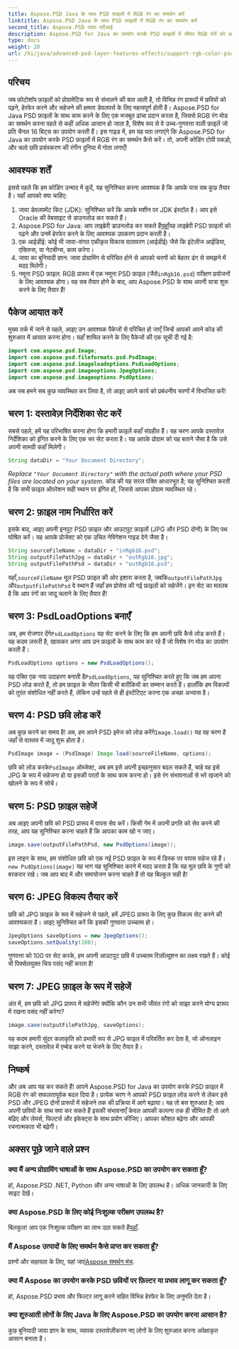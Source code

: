 ```yaml
---
title: Aspose.PSD Java के साथ PSD फ़ाइलों में RGB रंग का समर्थन करें
linktitle: Aspose.PSD Java के साथ PSD फ़ाइलों में RGB रंग का समर्थन करें
second_title: Aspose.PSD जावा एपीआई
description: Aspose.PSD for Java का उपयोग करके PSD फ़ाइलों में जीवंत RGB रंगों को अनलॉक करें! अपनी छवियों को आसानी से बढ़ाने और सहेजने के लिए हमारे चरण-दर-चरण मार्गदर्शिका का पालन करें।
type: docs
weight: 20
url: /hi/java/advanced-psd-layer-features-effects/support-rgb-color-psd-files/
---
```

## परिचय
जब फ़ोटोशॉप फ़ाइलों को प्रोग्रामेटिक रूप से संभालने की बात आती है, तो विभिन्न रंग प्रारूपों में छवियों को पढ़ने, हेरफेर करने और सहेजने की क्षमता डेवलपर्स के लिए महत्वपूर्ण होती है। Aspose.PSD for Java PSD फ़ाइलों के साथ काम करने के लिए एक मजबूत ढांचा प्रदान करता है, जिससे RGB रंग मोड का समर्थन करना पहले से कहीं अधिक आसान हो जाता है, विशेष रूप से वे उच्च-गुणवत्ता वाली फ़ाइलें जो प्रति चैनल 16 बिट्स का उपयोग करती हैं। इस गाइड में, हम यह पता लगाएंगे कि Aspose.PSD for Java का उपयोग करके PSD फ़ाइलों में RGB रंग का समर्थन कैसे करें। तो, अपनी कोडिंग टोपी पकड़ो, और चलो छवि प्रसंस्करण की रंगीन दुनिया में गोता लगाएँ!
## आवश्यक शर्तें
इससे पहले कि हम कोडिंग उन्माद में कूदें, यह सुनिश्चित करना आवश्यक है कि आपके पास सब कुछ तैयार है। यहाँ आपको क्या चाहिए:
1. जावा डेवलपमेंट किट (JDK): सुनिश्चित करें कि आपके मशीन पर JDK इंस्टॉल है। आप इसे Oracle की वेबसाइट से डाउनलोड कर सकते हैं।
2.  Aspose.PSD for Java: आप लाइब्रेरी डाउनलोड कर सकते हैं[यहाँ](https://releases.aspose.com/psd/java/)यह लाइब्रेरी PSD फ़ाइलों को पढ़ने और उनमें हेरफेर करने के लिए आवश्यक उपकरण प्रदान करती है।
3. एक आईडीई: कोई भी जावा-संगत एकीकृत विकास वातावरण (आईडीई) जैसे कि इंटेलीज आईडिया, एक्लिप्स, या नेटबीन्स, काम करेगा।
4. जावा का बुनियादी ज्ञान: जावा प्रोग्रामिंग से परिचित होने से आपको चरणों को बेहतर ढंग से समझने में मदद मिलेगी।
5.  नमूना PSD फ़ाइल: RGB प्रारूप में एक नमूना PSD फ़ाइल (जैसे`inRgb16.psd`) परीक्षण प्रयोजनों के लिए आवश्यक होगा।
यह सब तैयार होने के बाद, आप Aspose.PSD के साथ अपनी यात्रा शुरू करने के लिए तैयार हैं!
## पैकेज आयात करें
मुख्य तर्क में जाने से पहले, आइए उन आवश्यक पैकेजों से परिचित हो जाएँ जिन्हें आपको अपने कोड की शुरुआत में आयात करना होगा। यहाँ शामिल करने के लिए पैकेजों की एक सूची दी गई है:
```java
import com.aspose.psd.Image;
import com.aspose.psd.fileformats.psd.PsdImage;
import com.aspose.psd.imageloadoptions.PsdLoadOptions;
import com.aspose.psd.imageoptions.JpegOptions;
import com.aspose.psd.imageoptions.PsdOptions;
```
अब जब हमने सब कुछ व्यवस्थित कर लिया है, तो आइए अपने कार्य को प्रबंधनीय चरणों में विभाजित करें!
## चरण 1: दस्तावेज़ निर्देशिका सेट करें
सबसे पहले, हमें यह परिभाषित करना होगा कि हमारी फ़ाइलें कहाँ संग्रहीत हैं। यह चरण आपके दस्तावेज़ निर्देशिका को इंगित करने के लिए एक चर सेट करता है। यह आपके प्रोग्राम को यह बताने जैसा है कि उसे अपनी सामग्री कहाँ मिलेगी।
```java
String dataDir = "Your Document Directory";
```
*Replace `"Your Document Directory"` with the actual path where your PSD files are located on your system.* 
कोड की यह सरल पंक्ति आधारभूत है; यह सुनिश्चित करती है कि सभी फ़ाइल ऑपरेशन सही स्थान पर इंगित हों, जिससे आपका प्रोग्राम व्यवस्थित रहे।
## चरण 2: फ़ाइल नाम निर्धारित करें
इसके बाद, आइए अपनी इनपुट PSD फ़ाइल और आउटपुट फ़ाइलों (JPG और PSD दोनों) के लिए पथ घोषित करें। यह आपके प्रोजेक्ट को एक उचित नेविगेशन गाइड देने जैसा है।
```java
String sourceFileName = dataDir + "inRgb16.psd";
String outputFilePathJpg = dataDir + "outRgb16.jpg";
String outputFilePathPsd = dataDir + "outRgb16.psd";
```
 यहाँ,`sourceFileName` मूल PSD फ़ाइल की ओर इशारा करता है, जबकि`outputFilePathJpg` और`outputFilePathPsd` वे स्थान हैं जहाँ हम प्रोसेस की गई फ़ाइलों को सहेजेंगे। इन सेट का मतलब है कि आप रंगों का जादू चलाने के लिए तैयार हैं!
## चरण 3: PsdLoadOptions बनाएँ
 अब, हम रोजगार देंगे`PsdLoadOptions` यह सेट करने के लिए कि हम अपनी छवि कैसे लोड करते हैं। यह कदम ज़रूरी है, खासकर अगर आप उन फ़ाइलों के साथ काम कर रहे हैं जो विशेष रंग मोड का उपयोग करती हैं।
```java
PsdLoadOptions options = new PsdLoadOptions();
```
 यह पंक्ति एक नया उदाहरण बनाती है`PsdLoadOptions`, यह सुनिश्चित करते हुए कि जब हम अपना PSD लोड करते हैं, तो हम फ़ाइल के भीतर किसी भी बारीकियों का सम्मान करते हैं। हालाँकि हम विकल्पों को तुरंत संशोधित नहीं करते हैं, लेकिन उन्हें पहले से ही इंस्टेंटिएट करना एक अच्छा अभ्यास है।
## चरण 4: PSD छवि लोड करें
अब कुछ करने का समय है! अब, हम अपने PSD इमेज को लोड करेंगे`Image.load()` यह वह चरण है जहाँ से वास्तव में जादू शुरू होता है।
```java
PsdImage image = (PsdImage) Image.load(sourceFileName, options);
```
 छवि को लोड करके`PsdImage` ऑब्जेक्ट, अब हम इसे अपनी इच्छानुसार बदल सकते हैं, चाहे वह इसे JPG के रूप में सहेजना हो या इसकी परतों के साथ काम करना हो। इसे रंग संभावनाओं से भरे खजाने को खोलने के रूप में सोचें।
## चरण 5: PSD फ़ाइल सहेजें
अब आइए अपनी छवि को PSD प्रारूप में वापस सेव करें। किसी गेम में अपनी प्रगति को सेव करने की तरह, आप यह सुनिश्चित करना चाहते हैं कि आपका काम खो न जाए।
```java
image.save(outputFilePathPsd, new PsdOptions(image));
```
 इस लाइन के साथ, हम संशोधित छवि को एक नई PSD फ़ाइल के रूप में डिस्क पर वापस सहेज रहे हैं।`new PsdOptions(image)` यह भाग यह सुनिश्चित करने में मदद करता है कि यह मूल छवि के गुणों को बरकरार रखे। जब आप बाद में और समायोजन करना चाहते हैं तो यह बिल्कुल सही है!
## चरण 6: JPEG विकल्प तैयार करें
छवि को JPG फ़ाइल के रूप में सहेजने से पहले, हमें JPEG प्रारूप के लिए कुछ विकल्प सेट करने की आवश्यकता है। आइए सुनिश्चित करें कि इसकी गुणवत्ता उच्चतम हो।
```java
JpegOptions saveOptions = new JpegOptions();
saveOptions.setQuality(100);
```
गुणवत्ता को 100 पर सेट करके, हम अपनी आउटपुट छवि में उच्चतम रिज़ॉल्यूशन का लक्ष्य रखते हैं। कोई भी पिक्सेलयुक्त चित्र पसंद नहीं करता है! 
## चरण 7: JPEG फ़ाइल के रूप में सहेजें
अंत में, हम छवि को JPG प्रारूप में सहेजेंगे! क्योंकि कौन उन सभी जीवंत रंगों को साझा करने योग्य प्रारूप में रखना पसंद नहीं करेगा?
```java
image.save(outputFilePathJpg, saveOptions);
```
यह कदम हमारी सुंदर कलाकृति को प्रभावी रूप से JPG फाइल में परिवर्तित कर देता है, जो ऑनलाइन साझा करने, दस्तावेज़ में एम्बेड करने या भेजने के लिए तैयार है।
## निष्कर्ष
और अब आप यह कर सकते हैं! आपने Aspose.PSD for Java का उपयोग करके PSD फ़ाइल में RGB रंग को सफलतापूर्वक बदल दिया है। प्रत्येक चरण ने आपको PSD फ़ाइल लोड करने से लेकर इसे PSD और JPEG दोनों प्रारूपों में सहेजने तक की प्रक्रिया में आगे बढ़ाया। यह तो बस शुरुआत है; आप अपनी छवियों के साथ क्या कर सकते हैं इसकी संभावनाएँ केवल आपकी कल्पना तक ही सीमित हैं!
तो आगे बढ़िए और लेयर्स, फिल्टर्स और इफेक्ट्स के साथ प्रयोग कीजिए। आपका कौशल बढ़ेगा और आपकी रचनात्मकता भी बढ़ेगी।

## अक्सर पूछे जाने वाले प्रश्न
### क्या मैं अन्य प्रोग्रामिंग भाषाओं के साथ Aspose.PSD का उपयोग कर सकता हूँ?  
हां, Aspose.PSD .NET, Python और अन्य भाषाओं के लिए उपलब्ध है। अधिक जानकारी के लिए साइट देखें।
### क्या Aspose.PSD के लिए कोई निःशुल्क परीक्षण उपलब्ध है?  
 बिलकुल! आप एक निःशुल्क परीक्षण का लाभ उठा सकते हैं[यहाँ](https://releases.aspose.com/).
### मैं Aspose उत्पादों के लिए समर्थन कैसे प्राप्त कर सकता हूँ?  
 प्रश्नों और सहायता के लिए, यहां जाएं[Aspose समर्थन मंच](https://forum.aspose.com/c/psd/34).
### क्या मैं Aspose का उपयोग करके PSD छवियों पर फ़िल्टर या प्रभाव लागू कर सकता हूँ?  
हां, Aspose.PSD प्रभाव और फिल्टर लागू करने सहित विभिन्न हेरफेर के लिए अनुमति देता है।
### क्या शुरुआती लोगों के लिए Java के लिए Aspose.PSD का उपयोग करना आसान है?  
कुछ बुनियादी जावा ज्ञान के साथ, व्यापक दस्तावेज़ीकरण नए लोगों के लिए शुरुआत करना अपेक्षाकृत आसान बनाता है।